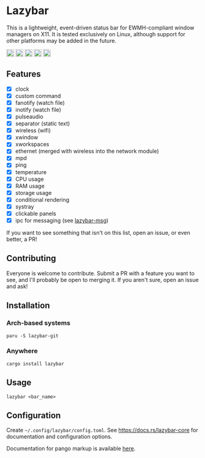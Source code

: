 # Lazybar
This is a lightweight, event-driven status bar for EWMH-compliant window managers on X11. It is tested exclusively on Linux, although support for other platforms may be added in the future.

[<img alt="github" src="https://img.shields.io/badge/github-qelxiros/lazybar-mediumorchid?logo=github" height="20">](https://github.com/qelxiros/lazybar)
[<img alt="crates.io" src="https://img.shields.io/crates/v/lazybar-core.svg?color=fc8d62&logo=rust" height="20">](https://crates.io/crates/lazybar-core)
[<img alt="docs.rs" src="https://docs.rs/lazybar-core/badge.svg" height="20">](https://docs.rs/lazybar-core)
[<img alt="build status" src="https://img.shields.io/badge/build-passing-brightgreen?logo=github" height="20">](https://github.com/qelxiros/lazybar) <!-- :P -->
[<img alt="dependency status" src="https://deps.rs/repo/github/qelxiros/lazybar/status.svg" height="20">](https://deps.rs/repo/github/qelxiros/lazybar)

## Features
- [x] clock
- [x] custom command
- [x] fanotify (watch file)
- [x] inotify (watch file)
- [x] pulseaudio
- [x] separator (static text)
- [x] wireless (wifi)
- [x] xwindow
- [x] xworkspaces
- [x] ethernet (merged with wireless into the network module)
- [x] mpd
- [x] ping
- [x] temperature
- [x] CPU usage
- [x] RAM usage
- [x] storage usage
- [x] conditional rendering
- [x] systray
- [x] clickable panels
- [x] ipc for messaging (see [lazybar-msg](https://lib.rs/lazybar-msg))

If you want to see something that isn't on this list, open an issue, or even better, a PR!

## Contributing
Everyone is welcome to contribute. Submit a PR with a feature you want to see, and I'll probably be open to merging it. If you aren't sure, open an issue and ask!

## Installation

### Arch-based systems 

```paru -S lazybar-git```

### Anywhere

```cargo install lazybar```

## Usage
```lazybar <bar_name>```

## Configuration
Create `~/.config/lazybar/config.toml`. See https://docs.rs/lazybar-core for documentation and configuration options.

Documentation for pango markup is available [here](https://docs.gtk.org/Pango/pango_markup.html).


